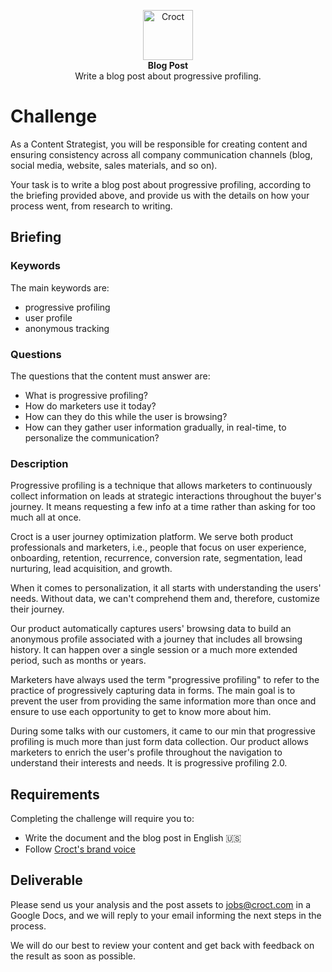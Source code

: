 <p align="center">
    <a href="https://croct.com">
      <img src="https://cdn.croct.io/brand/logo/repo-icon-green.svg" alt="Croct" height="80"/>
    </a>
    <br />
    <strong>Blog Post</strong>
    <br />
    Write a blog post about progressive profiling.
</p>

# Challenge

As a Content Strategist, you will be responsible for creating content and ensuring consistency across all company
communication channels (blog, social media, website, sales materials, and so on).

Your task is to write a blog post about progressive profiling, according to the briefing provided above, and provide us 
with the details on how your process went, from research to writing.

## Briefing

### Keywords

The main keywords are:
- progressive profiling
- user profile
- anonymous tracking

### Questions

The questions that the content must answer are:
- What is progressive profiling?
- How do marketers use it today?
- How can they do this while the user is browsing?
- How can they gather user information gradually, in real-time, to personalize the communication?

### Description

Progressive profiling is a technique that allows marketers to continuously collect information on leads at strategic 
interactions throughout the buyer's journey. It means requesting a few info at a time rather than asking for too much 
all at once.

Croct is a user journey optimization platform. We serve both product professionals and marketers, i.e., people that 
focus on user experience, onboarding, retention, recurrence, conversion rate, segmentation, lead nurturing, lead 
acquisition, and growth.

When it comes to personalization, it all starts with understanding the users' needs. Without data, we can't comprehend 
them and, therefore, customize their journey.

Our product automatically captures users' browsing data to build an anonymous profile associated with a journey that 
includes all browsing history. It can happen over a single session or a much more extended period, such as months 
or years.

Marketers have always used the term "progressive profiling" to refer to the practice of progressively capturing data 
in forms. The main goal is to prevent the user from providing the same information more than once and ensure to use 
each opportunity to get to know more about him.

During some talks with our customers, it came to our min that progressive profiling is much more than just form data 
collection. Our product allows marketers to enrich the user's profile throughout the navigation to understand their 
interests and needs. It is progressive profiling 2.0.

## Requirements

Completing the challenge will require you to:

- Write the document and the blog post in English 🇺🇸
- Follow [Croct's brand voice](https://docs.google.com/presentation/d/e/2PACX-1vRatzCe6A0lLBoWScWHivs8VoMKbv_I5N1HNQzjzEKQ0QxtRlMeXkngHtKMxFL-dMGmZZDUjV-mS7Ek/pub?start=false&loop=false&delayms=3000)

## Deliverable

Please send us your analysis and the post assets to [jobs@croct.com](mailto:jobs@croct.com) in a Google Docs, and 
we will reply to your email informing the next steps in the process.

We will do our best to review your content and get back with feedback on the result as soon as possible.
